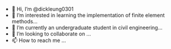 - 👋 Hi, I’m @dickleung0301
- 👀 I’m interested in learning the implementation of finite element methods...
- 🌱 I’m currently an undergraduate student in civil engineering...
- 💞️ I’m looking to collaborate on ...
- 📫 How to reach me ...

<!---
dickleung0301/dickleung0301 is a ✨ special ✨ repository because its `README.md` (this file) appears on your GitHub profile.
You can click the Preview link to take a look at your changes.
--->
